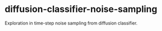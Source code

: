 # diffusion-classifier-noise-sampling
Exploration in time-step noise sampling from diffusion classifier.
